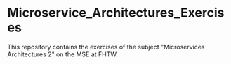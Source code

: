 # Microservice_Architectures_Exercises
This repository contains the exercises of the subject "Microservices Architectures 2" on the MSE at FHTW.
